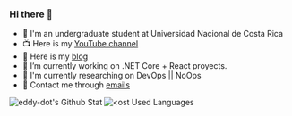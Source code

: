 ### Hi there 👋

- :memo: I'm an undergraduate student at Universidad Nacional de Costa Rica
- 📺 Here is my [YouTube channel](https://youtube.com/channel/UC_HB3F-Xjwlc_lrzLVAalyg)
- :book: Here is my [blog](https://eddy-dot.github.io)
- 🔭 I’m currently working on .NET Core + React proyects.
- :pushpin: I'm currently researching on DevOps || NoOps
- :email: Contact me through [emails](mailto:3ddyv4lverde@gmail.com)

<!--
**BobAnkh/BobAnkh** is a ✨ _special_ ✨ repository because its `README.md` (this file) appears on your GitHub profile.

Here are some ideas to get you started:

- 🔭 I’m currently working on ...
- 🌱 I’m currently learning ...
- 👯 I’m looking to collaborate on ...
- 🤔 I’m looking for help with ...
- 💬 Ask me about ...
- 📫 How to reach me: ...
- 😄 Pronouns: ...
- ⚡ Fun fact: ...
-->

<a href="https://github.com/anuraghazra/github-readme-stats">
  <img align="left" src="https://github-readme-stats.vercel.app/api?username=eddy-dot&show_icons=true" alt="eddy-dot's Github Stat" />
</a>
<a href="https://github.com/anuraghazra/convoychat">
  <img align="left" src="https://github-readme-stats.vercel.app/api/top-langs/?username=eddy-dot" alt="<ost Used Languages" />
</a>
